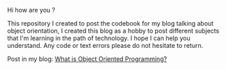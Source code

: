 Hi how are you ?

This repository I created to post the codebook for my blog talking about object orientation, I created this blog as a hobby to post different subjects that I'm learning in the path of technology. I hope I can help you understand. Any code or text errors please do not hesitate to return.

Post in my blog:
[What is Object Oriented Programming?]()


